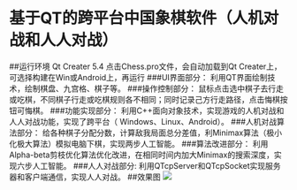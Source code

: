 # 基于QT的跨平台中国象棋软件（人机对战和人人对战）
##运行环境
Qt Creater 5.4
点击Chess.pro文件，会自动加载到Qt Creater上，可选择构建在Win或Android上，再运行
###UI界面部分：
利用QT界面绘制技术，绘制棋盘、九宫格、棋子等。
###操作控制部分：
鼠标点击选中棋子去行走或吃棋，不同棋子行走或吃棋规则各不相同；同时记录己方行走路径，点击悔棋按钮可悔棋。
###功能实现部分：
利用C++面向对象技术，实现游戏的人机对战和人人对战功能，实现了跨平台（ Windows、Linux、Android）。
###人机对战算法部分：
给各种棋子分配分数，计算敌我局面总分差值，利Minimax算法（极小化极大算法）模拟电脑下棋，实现两步人工智能。
###算法改进部分：
利用Alpha-beta剪枝优化算法优化改进，在相同时间内加大Minimax的搜索深度，实现六步人工智能。
###人人对战部分:
利用QTcpServer和QTcpSocket实现服务器和客户端通信，实现人人对战。
##效果图
![](http://wx1.sinaimg.cn/mw690/e3b52512ly1fd66d841dnj21kv0qoaml.jpg)
